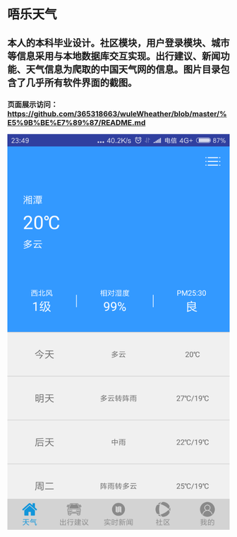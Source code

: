 唔乐天气
====
本人的本科毕业设计。社区模块，用户登录模块、城市等信息采用与本地数据库交互实现。出行建议、新闻功能、天气信息为爬取的中国天气网的信息。图片目录包含了几乎所有软件界面的截图。
-----
### 页面展示访问：https://github.com/365318663/wuleWheather/blob/master/%E5%9B%BE%E7%89%87/README.md


![主图](https://github.com/365318663/WuleWheather/blob/master/%E5%9B%BE%E7%89%87/Screenshot_2018-06-02-23-49-07-578_com.litao.ttweather.png)
